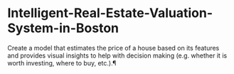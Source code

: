 # Intelligent-Real-Estate-Valuation-System-in-Boston
Create a model that estimates the price of a house based on its features and provides visual insights to help with decision making (e.g. whether it is worth investing, where to buy, etc.).¶
